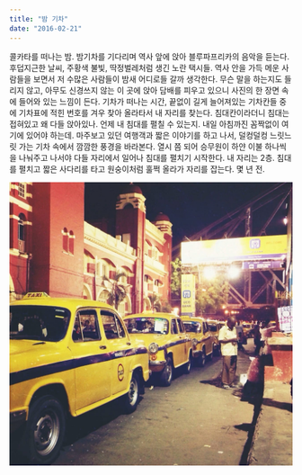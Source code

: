 ```yaml
---
title: "밤 기차"
date: "2016-02-21"
---
```


콜카타를 떠나는 밤. 밤기차를 기다리며 역사 앞에 앉아 블루파프리카의 음악을 듣는다. 후덥지근한 날씨, 주황색 불빛, 딱정벌레처럼 생긴 노란 택시들. 역사 안을 가득 메운 사람들을 보면서 저 수많은 사람들이 밤새 어디로들 갈까 생각한다. 무슨 말을 하는지도 들리지 않고, 아무도 신경쓰지 않는 이 곳에 앉아 담배를 피우고 있으니 사진의 한 장면 속에 들어와 있는 느낌이 든다. 기차가 떠나는 시간, 끝없이 길게 늘어져있는 기차칸들 중에 기차표에 적힌 번호를 겨우 찾아 올라타서 내 자리를 찾는다. 침대칸이라더니 침대는 접혀있고 왜 다들 앉아있나. 언제 내 침대를 펼칠 수 있는지. 내일 아침까진 꼼짝없이 여기에 있어야 하는데. 마주보고 있던 여행객과 짧은 이야기를 하고 나서, 덜컹덜컹 느릿느릿 가는 기차 속에서 깜깜한 풍경을 바라본다. 열시 쯤 되어 승무원이 하얀 이불 하나씩을 나눠주고 나서야 다들 자리에서 일어나 침대를 펼치기 시작한다. 내 자리는 2층. 침대를 펼치고 짧은 사다리를 타고 원숭이처럼 훌쩍 올라가 자리를 잡는다. 몇 년 전.

![](/photo/memory/2016-02-21-밤_기차.jpg)